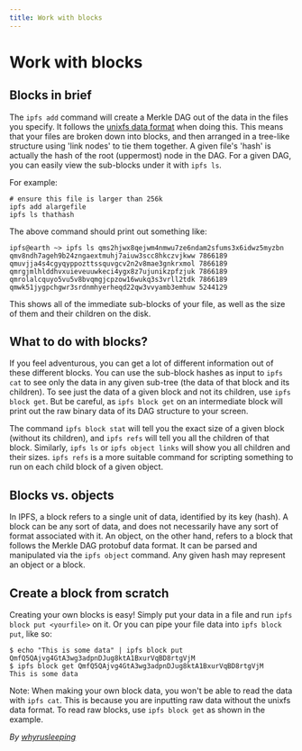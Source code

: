 ```yaml
---
title: Work with blocks
---
```


# Work with blocks

## Blocks in brief

The `ipfs add` command will create a Merkle DAG out of the data in the files you specify. It follows the [unixfs data format](https://github.com/ipfs/go-unixfs/blob/master/pb/unixfs.proto) when doing this. This means that your files are broken down into blocks, and then arranged in a tree-like structure using 'link nodes' to tie them together. A given file's 'hash' is actually the hash of the root (uppermost) node in the DAG. For a given DAG, you can easily view the sub-blocks under it with `ipfs ls`.

For example:

```
# ensure this file is larger than 256k
ipfs add alargefile
ipfs ls thathash
```

The above command should print out something like:

```
ipfs@earth ~> ipfs ls qms2hjwx8qejwm4nmwu7ze6ndam2sfums3x6idwz5myzbn
qmv8ndh7ageh9b24zngaextmuhj7aiuw3scc8hkczvjkww 7866189
qmuvjja4s4cgyqyppozttssquvgcv2n2v8mae3gnkrxmol 7866189
qmrgjmlhlddhvxuieveuuwkeci4ygx8z7ujunikzpfzjuk 7866189
qmrolalcquyo5vu5v8bvqmgjcpzow16wukq3s3vrll2tdk 7866189
qmwk51jygpchgwr3srdnmhyerheqd22qw3vvyamb3emhuw 5244129
```

This shows all of the immediate sub-blocks of your file, as well as the size of them and their children on the disk.

## What to do with blocks?

If you feel adventurous, you can get a lot of different information out of these different blocks. You can use the sub-block hashes as input to `ipfs cat` to see only the data in any given sub-tree (the data of that block and its children). To see just the data of a given block and not its children, use `ipfs block get`. But be careful, as `ipfs block get` on an intermediate block will print out the raw binary data of its DAG structure to your screen.

The command `ipfs block stat` will tell you the exact size of a given block (without its children), and `ipfs refs` will tell you all the children of that block. Similarly, `ipfs ls` or `ipfs object links` will show you all children and their sizes. `ipfs refs` is a more suitable command for scripting something to run on each child block of a given object.

## Blocks vs. objects

In IPFS, a block refers to a single unit of data, identified by its key (hash). A block can be any sort of data, and does not necessarily have any sort of format associated with it. An object, on the other hand, refers to a block that follows the Merkle DAG protobuf data format. It can be parsed and manipulated via the `ipfs object` command. Any given hash may represent an object or a block.

## Create a block from scratch

Creating your own blocks is easy! Simply put your data in a file and run `ipfs block put <yourfile>` on it. Or you can pipe your file data into `ipfs block put`, like so:

```
$ echo "This is some data" | ipfs block put
QmfQ5QAjvg4GtA3wg3adpnDJug8ktA1BxurVqBD8rtgVjM
$ ipfs block get QmfQ5QAjvg4GtA3wg3adpnDJug8ktA1BxurVqBD8rtgVjM
This is some data
```

Note: When making your own block data, you won't be able to read the data with `ipfs cat`. This is because you are inputting raw data without the unixfs data format. To read raw blocks, use `ipfs block get` as shown in the example.

_By [whyrusleeping](http://github.com/whyrusleeping)_
